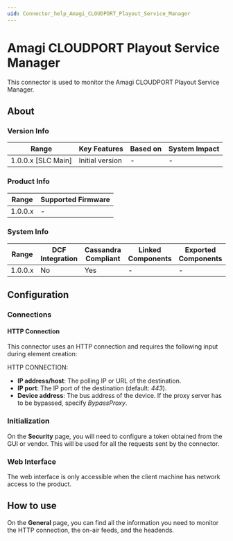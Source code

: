 ```yaml
---
uid: Connector_help_Amagi_CLOUDPORT_Playout_Service_Manager
---
```


# Amagi CLOUDPORT Playout Service Manager

This connector is used to monitor the Amagi CLOUDPORT Playout Service Manager.

## About

### Version Info

| Range                | Key Features     | Based on     | System Impact     |
|----------------------|------------------|--------------|-------------------|
| 1.0.0.x [SLC Main]   | Initial version  | -            | -                 |

### Product Info

| Range   | Supported Firmware |
|---------|--------------------|
| 1.0.0.x | -                  |

### System Info

| Range     | DCF Integration     | Cassandra Compliant     | Linked Components     | Exported Components     |
|-----------|---------------------|-------------------------|-----------------------|-------------------------|
| 1.0.0.x   | No                  | Yes                     | -                     | -                       |

## Configuration

### Connections

#### HTTP Connection

This connector uses an HTTP connection and requires the following input during element creation:

HTTP CONNECTION:

- **IP address/host**: The polling IP or URL of the destination.
- **IP port**: The IP port of the destination (default: *443*).
- **Device address**: The bus address of the device. If the proxy server has to be bypassed, specify *BypassProxy*.

### Initialization

On the **Security** page, you will need to configure a token obtained from the GUI or vendor. This will be used for all the requests sent by the connector.

### Web Interface

The web interface is only accessible when the client machine has network access to the product.

## How to use

On the **General** page, you can find all the information you need to monitor the HTTP connection, the on-air feeds, and the headends.
